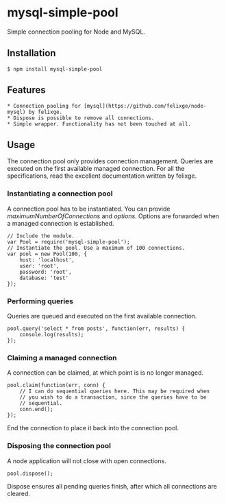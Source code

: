 mysql-simple-pool
=================

Simple connection pooling for Node and MySQL. 

## Installation

	$ npm install mysql-simple-pool

## Features

	* Connection pooling for [mysql](https://github.com/felixge/node-mysql) by felixge.
	* Dispose is possible to remove all connections.
	* Simple wrapper. Functionality has not been touched at all.
	
## Usage

The connection pool only provides connection management. Queries are executed on the first available managed connection. For all the specifications, read the excellent documentation written by felixge.

### Instantiating a connection pool

A connection pool has to be instantiated. You can provide *maximumNumberOfConnections* and *options*. Options are forwarded when a managed connection is established.

	// Include the module.
	var Pool = require('mysql-simple-pool');
	// Instantiate the pool. Use a maximum of 100 connections.
	var pool = new Pool(100, {
		host: 'localhost',
		user: 'root',
		password: 'root',
		database: 'test'
	});
	
### Performing queries

Queries are queued and executed on the first available connection.

	pool.query('select * from posts', function(err, results) {
		console.log(results);
	});
	
### Claiming a managed connection

A connection can be claimed, at which point is is no longer managed.

	pool.claim(function(err, conn) {
		// I can do sequential queries here. This may be required when
		// you wish to do a transaction, since the queries have to be 
		// sequential.
		conn.end();
	});
	
End the connection to place it back into the connection pool.

### Disposing the connection pool

A node application will not close with open connections.

	pool.dispose();
	
Dispose ensures all pending queries finish, after which all connections are cleared.